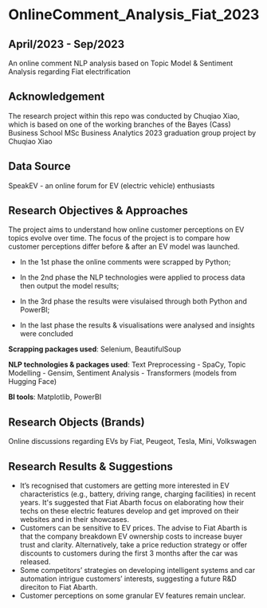 # OnlineComment_Analysis_Fiat_2023

## April/2023 - Sep/2023
An online comment NLP analysis based on Topic Model & Sentiment Analysis regarding Fiat electrification
## Acknowledgement
The research project within this repo was conducted by Chuqiao Xiao, which is based on one of the working branches of the Bayes (Cass) Business School MSc Business Analytics 2023 graduation group project by Chuqiao Xiao
## Data Source
SpeakEV - an online forum for EV (electric vehicle) enthusiasts
## Research Objectives & Approaches
The project aims to understand how online customer perceptions on EV topics evolve over time. The focus of the project is to compare how customer perceptions differ before & after an EV model was launched.

- In the 1st phase the online comments were scrapped by Python; 

- In the 2nd phase the NLP technologies were applied to process data then output the model results; 

- In the 3rd phase the results were visulaised through both Python and PowerBI; 

- In the last phase the results & visualisations were analysed and insights were concluded

**Scrapping packages used**: Selenium, BeautifulSoup

**NLP technologies & packages used**: Text Preprocessing - SpaCy, Topic Modelling - Gensim, Sentiment Analysis - Transformers (models from Hugging Face)

**BI tools**: Matplotlib, PowerBI
## Research Objects (Brands)
Online discussions regarding EVs by Fiat, Peugeot, Tesla, Mini, Volkswagen
## Research Results & Suggestions
- It’s recognised that customers are getting more interested in EV characteristics (e.g., battery, driving range, charging facilities) in recent years. It's suggested that Fiat Abarth focus on elaborating how their techs on these electric features develop and get improved on their websites and in their showcases.
- Customers can be sensitive to EV prices. The advise to Fiat Abarth is that the company breakdown EV ownership costs to increase buyer trust and clarity. Alternatively, take a price reduction strategy or offer discounts to customers during the first 3 months after the car was released.
- Some competitors’ strategies on developing intelligent systems and car automation intrigue customers’ interests, suggesting a future R&D direciton to Fiat Abarth.
- Customer perceptions on some granular EV features remain unclear.
